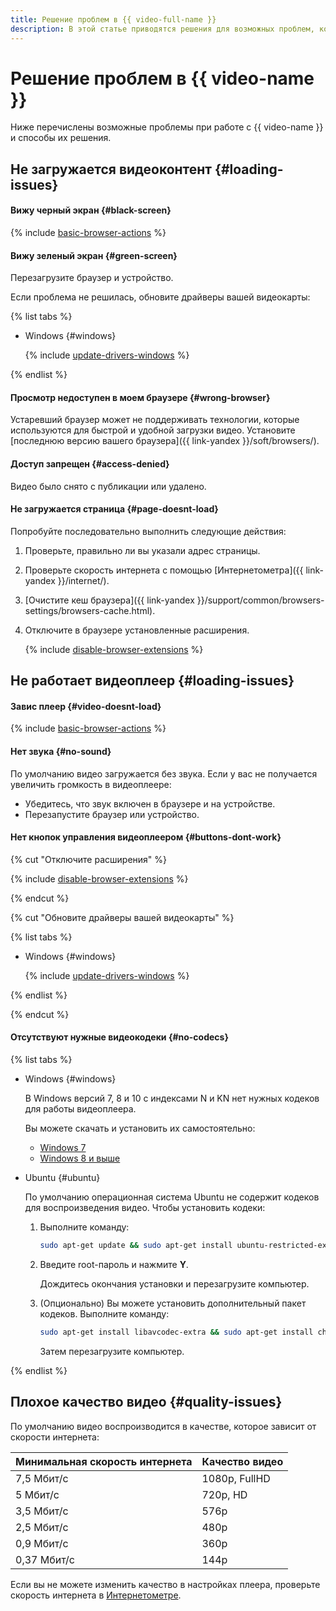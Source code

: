 ```yaml
---
title: Решение проблем в {{ video-full-name }}
description: В этой статье приводятся решения для возможных проблем, которые могут возникать при работе с {{ video-full-name }}.
---
```


# Решение проблем в {{ video-name }}

Ниже перечислены возможные проблемы при работе с {{ video-name }} и способы их решения.


## Не загружается видеоконтент {#loading-issues}

#### Вижу черный экран {#black-screen}

{% include [basic-browser-actions](../_qa/video/basic-browser-actions.md) %}


#### Вижу зеленый экран {#green-screen}

Перезагрузите браузер и устройство.

Если проблема не решилась, обновите драйверы вашей видеокарты:

{% list tabs %}

- Windows {#windows}

  {% include [update-drivers-windows](../_qa/video/update-drivers-windows.md) %}

{% endlist %}


#### Просмотр недоступен в моем браузере {#wrong-browser}

Устаревший браузер может не поддерживать технологии, которые используются для быстрой и удобной загрузки видео. Установите [последнюю версию вашего браузера]({{ link-yandex }}/soft/browsers/).


#### Доступ запрещен {#access-denied}

Видео было снято с публикации или удалено.


#### Не загружается страница {#page-doesnt-load}

Попробуйте последовательно выполнить следующие действия:

1. Проверьте, правильно ли вы указали адрес страницы.
1. Проверьте скорость интернета с помощью [Интернетометра]({{ link-yandex }}/internet/).
1. [Очистите кеш браузера]({{ link-yandex }}/support/common/browsers-settings/browsers-cache.html).
1. Отключите в браузере установленные расширения.

    {% include [disable-browser-extensions](../_qa/video/disable-browser-extensions.md) %}

## Не работает видеоплеер {#loading-issues}

#### Завис плеер {#video-doesnt-load}

{% include [basic-browser-actions](../_qa/video/basic-browser-actions.md) %}


#### Нет звука {#no-sound}

По умолчанию видео загружается без звука. Если у вас не получается увеличить громкость в видеоплеере:

* Убедитесь, что звук включен в браузере и на устройстве.
* Перезапустите браузер или устройство.


#### Нет кнопок управления видеоплеером {#buttons-dont-work}

{% cut "Отключите расширения" %}

{% include [disable-browser-extensions](../_qa/video/disable-browser-extensions.md) %}

{% endcut %}


{% cut "Обновите драйверы вашей видеокарты" %}

{% list tabs %}

- Windows {#windows}

  {% include [update-drivers-windows](../_qa/video/update-drivers-windows.md) %}

{% endlist %}

{% endcut %}


#### Отсутствуют нужные видеокодеки {#no-codecs}

{% list tabs %}

- Windows {#windows}

  В Windows версий 7, 8 и 10 с индексами N и KN нет нужных кодеков для работы видеоплеера.

  Вы можете скачать и установить их самостоятельно:

  * [Windows 7](https://support.microsoft.com/ru-ru/help/968212/description-of-the-windows-media-format-feature-pack-for-windows-7-n-a)
  * [Windows 8 и выше](https://support.microsoft.com/ru-ru/help/3145500/media-feature-pack-list-for-windows-n-editions)

- Ubuntu {#ubuntu}

  По умолчанию операционная система Ubuntu не содержит кодеков для воспроизведения видео. Чтобы установить кодеки:

  1. Выполните команду:

      ```bash
      sudo apt-get update && sudo apt-get install ubuntu-restricted-extras
      ```

  1. Введите root-пароль и нажмите **Y**.

      Дождитесь окончания установки и перезагрузите компьютер.

  1. (Опционально) Вы можете установить дополнительный пакет кодеков. Выполните команду:

      ```bash
      sudo apt-get install libavcodec-extra && sudo apt-get install chromium-codecs-ffmpeg-extra
      ```

      Затем перезагрузите компьютер.

{% endlist %}

## Плохое качество видео {#quality-issues}

По умолчанию видео воспроизводится в качестве, которое зависит от скорости интернета:

Минимальная скорость интернета | Качество видео
-- | --
7,5 Мбит/с | 1080p, FullHD
5 Мбит/с | 720p, HD
3,5 Мбит/с | 576p
2,5 Мбит/с | 480p
0,9 Мбит/с | 360p
0,37 Мбит/с | 144p

Если вы не можете изменить качество в настройках плеера, проверьте скорость интернета в [Интернетометре](https://yandex.ru/internet/).